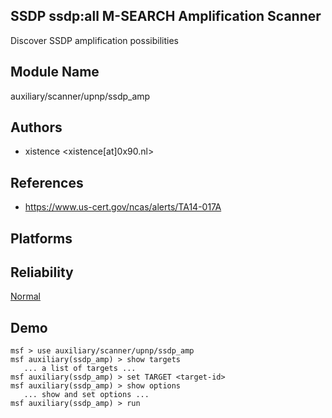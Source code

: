 ## SSDP ssdp:all M-SEARCH Amplification Scanner

Discover SSDP amplification possibilities


## Module Name
auxiliary/scanner/upnp/ssdp_amp

## Authors
* xistence <xistence[at]0x90.nl>


## References
* https://www.us-cert.gov/ncas/alerts/TA14-017A




## Platforms


## Reliability
[Normal](https://github.com/rapid7/metasploit-framework/wiki/Exploit-Ranking)

## Demo

```
msf > use auxiliary/scanner/upnp/ssdp_amp
msf auxiliary(ssdp_amp) > show targets
   ... a list of targets ...
msf auxiliary(ssdp_amp) > set TARGET <target-id>
msf auxiliary(ssdp_amp) > show options
   ... show and set options ...
msf auxiliary(ssdp_amp) > run
```
    
    